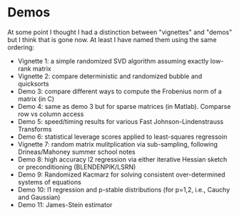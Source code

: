 # Demos

At some point I thought I had a distinction between "vignettes" and "demos" but I think that is gone now. At least I have named them using the same ordering:

- Vignette 1: a simple randomized SVD algorithm assuming exactly low-rank matrix
- Vignette 2: compare deterministic and randomized bubble and quicksorts
- Demo 3: compare different ways to compute the Frobenius norm of a matrix (in C)
- Demo 4: same as demo 3 but for sparse matrices (in Matlab). Comparse row vs column access
- Demo 5: speed/timing results for various Fast Johnson-Lindenstrauss Transforms
- Demo 6: statistical leverage scores applied to least-squares regressoin
- Vignette 7: random matrix mulitplication via sub-sampling, following Drineas/Mahoney summer school notes
- Demo 8: high accuracy l2 regression via either iterative Hessian sketch or preconditioning (BLENDENPIK/LSRN)
- Demo 9: Randomized Kacmarz for solving consistent over-determined systems of equations
- Demo 10: l1 regression and p-stable distributions (for p=1,2, i.e., Cauchy and Gaussian)
- Demo 11: James-Stein estimator
